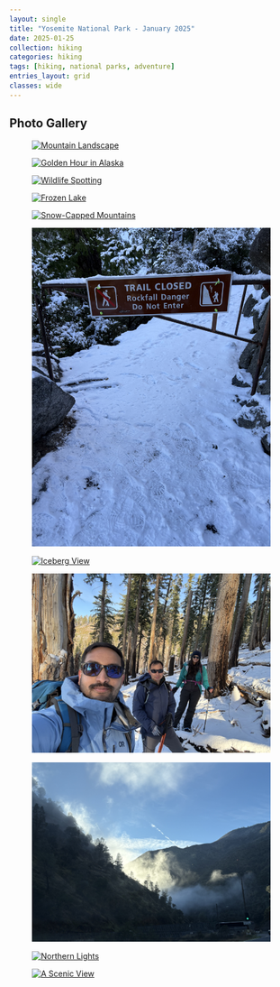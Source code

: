 ```yaml
---
layout: single
title: "Yosemite National Park - January 2025"
date: 2025-01-25
collection: hiking
categories: hiking
tags: [hiking, national parks, adventure]
entries_layout: grid
classes: wide
---
```


## Photo Gallery

<link href="https://cdn.jsdelivr.net/npm/lightbox2@2.11.3/dist/css/lightbox.min.css" rel="stylesheet">
<script src="https://cdn.jsdelivr.net/npm/lightbox2@2.11.3/dist/js/lightbox.min.js"></script>


<div class="photo-gallery">
  <figure>
    <a href="/assets/images/hiking/yosemite_jan_2025/IMG_0004.jpg" data-lightbox="lassen-gallery" data-title="Mountain Landscape">
      <img src="/assets/images/hiking/yosemite_jan_2025/IMG_0004.jpg" alt="Mountain Landscape">
    </a>
    <figcaption></figcaption>
  </figure>
  <figure>
    <a href="/assets/images/hiking/yosemite_jan_2025/IMG_0010.jpg" data-lightbox="lassen-gallery" data-title="Golden Hour in Alaska">
      <img src="/assets/images/hiking/yosemite_jan_2025/IMG_0010.jpg" alt="Golden Hour in Alaska">
    </a>
    <figcaption></figcaption>
  </figure>
  <figure>
    <a href="/assets/images/hiking/yosemite_jan_2025/IMG_0055.jpg" data-lightbox="lassen-gallery" data-title="Wildlife Spotting">
      <img src="/assets/images/hiking/yosemite_jan_2025/IMG_0055.jpg" alt="Wildlife Spotting">
    </a>
    <figcaption></figcaption>
  </figure>
  <figure>
    <a href="/assets/images/hiking/yosemite_jan_2025/IMG_0060.jpg" data-lightbox="lassen-gallery" data-title="Frozen Lake">
      <img src="/assets/images/hiking/yosemite_jan_2025/IMG_0060.jpg" alt="Frozen Lake">
    </a>
    <figcaption></figcaption>
  </figure>
  <figure>
    <a href="/assets/images/hiking/yosemite_jan_2025/IMG_0092.jpg" data-lightbox="lassen-gallery" data-title="Snow-Capped Mountains">
      <img src="/assets/images/hiking/yosemite_jan_2025/IMG_0092.jpg" alt="Snow-Capped Mountains">
    </a>
    <figcaption></figcaption>
  </figure>
  <figure>
    <a href="/assets/images/hiking/yosemite_jan_2025/IMG_0107.jpg" data-lightbox="lassen-gallery" data-title="Aurora Borealis">
      <img src="/assets/images/hiking/yosemite_jan_2025/IMG_0107.jpg" alt="Aurora Borealis">
    </a>
    <figcaption></figcaption>
  </figure>
  <figure>
    <a href="/assets/images/hiking/yosemite_jan_2025/IMG_0133.jpg" data-lightbox="lassen-gallery" data-title="Iceberg View">
      <img src="/assets/images/hiking/yosemite_jan_2025/IMG_0133.jpg" alt="Iceberg View">
    </a>
    <figcaption></figcaption>
  </figure>
  <figure>
    <a href="/assets/images/hiking/yosemite_jan_2025/IMG_6101.jpg" data-lightbox="lassen-gallery" data-title="Alaskan Landscape">
      <img src="/assets/images/hiking/yosemite_jan_2025/IMG_6101.jpg" alt="Alaskan Landscape">
    </a>
    <figcaption></figcaption>
  </figure>
    <figure>
    <a href="/assets/images/hiking/yosemite_jan_2025/IMG_9980.jpg" data-lightbox="lassen-gallery" data-title="">
      <img src="/assets/images/hiking/yosemite_jan_2025/IMG_9980.jpg" alt="Glacier Bay">
    </a>
    <figcaption></figcaption>
  </figure>
  <figure>
    <a href="/assets/images/hiking/yosemite_jan_2025/IMG_9992.jpg" data-lightbox="lassen-gallery" data-title="">
      <img src="/assets/images/hiking/yosemite_jan_2025/IMG_9992.jpg" alt="Northern Lights">
    </a>
    <figcaption></figcaption>
  </figure>
  <figure>
    <a href="/assets/images/hiking/yosemite_jan_2025/IMG_9996.jpg" data-lightbox="lassen-gallery" data-title="A Scenic View">
      <img src="/assets/images/hiking/yosemite_jan_2025/IMG_9996.jpg" alt="A Scenic View">
    </a>
    <figcaption></figcaption>
  </figure>
</div>
